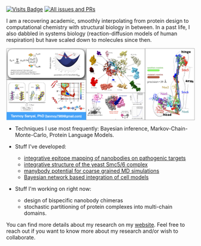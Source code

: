 [![Visits Badge](https://badges.strrl.dev/visits/tanmoy7989/tanmoy7989)](https://badges.strrl.dev) [![All issues and PRs](https://badges.strrl.dev/issues-and-prs/all/tanmoy7989)](https://badges.strrl.dev)

I am a recovering academic, smoothly interpolating from protein design to computational chemistry with structural biology in between. In a past life, I also dabbled in systems biology (reaction-diffusion models of human respiration) but have scaled down to molecules since then.

<img align="center" src="research_areas.png">

<br>

- Techniques I use most frequently: Bayesian inference, Markov-Chain-Monte-Carlo, Protein Language Models. 

- Stuff I've developed:
  - [integrative epitope mapping of nanobodies on pathogenic targets](https://github.com/integrativemodeling/nbspike)
  - [integrative structure of the yeast Smc5/6 complex](https://github.com/integrativemodeling/smc56_nse256)
  - [manybody potential for coarse grained MD simulations](https://docs.lammps.org/pair_local_density.html)
  - [Bayesian network based integration of cell models](https://github.com/tanmoy7989/bayesian_metamodeling_tutorial)
  
- Stuff I'm working on right now:
  - design of bispecific nanobody chimeras
  - stochastic partitioning of protein complexes into multi-chain domains.

You can find more details about my research on my [website](https://tanmoy7989.github.io). Feel free to reach out if you want to know more about my research and/or wish to collaborate. 
